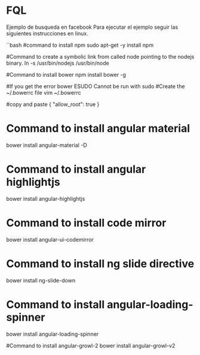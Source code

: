 # FQL
Ejemplo de busqueda en facebook
Para ejecutar el ejemplo seguir las siguientes instrucciones en linux.

``bash
#command to install npm
sudo apt-get -y install npm

#Command to create a symbolic link from called node pointing to the nodejs binary.
ln -s /usr/bin/nodejs /usr/bin/node

#Command to install bower
npm install bower -g

#If you get the error bower ESUDO Cannot be run with sudo
#Create the ~/.bowerrc file
vim ~/.bowerrc

#copy and paste 
{ "allow_root": true }

# Command to install angular material
bower install angular-material -D

# Command to install angular highlightjs
bower install angular-highlightjs

# Command to install code mirror
bower install angular-ui-codemirror

# Command to install ng slide directive
bower install ng-slide-down

# Command to install angular-loading-spinner
bower install angular-loading-spinner

#Command to install angular-growl-2
bower install angular-growl-v2
```